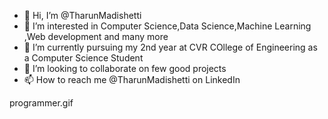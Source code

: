 - 👋 Hi, I’m @TharunMadishetti
- 👀 I’m interested in Computer Science,Data Science,Machine Learning ,Web development and many more
- 🌱 I’m currently pursuing my 2nd year at CVR COllege of Engineering as a Computer Science Student
- 💞️ I’m looking to collaborate on few good projects
- 📫 How to reach me @TharunMadishetti on LinkedIn


programmer.gif


<!---
TharunMadishetti/TharunMadishetti is a ✨ special ✨ repository because its `README.md` (this file) appears on your GitHub profile.
You can click the Preview link to take a look at your changes.
--->
